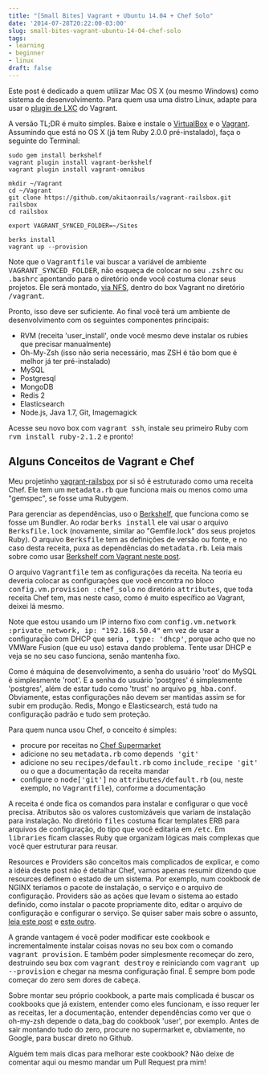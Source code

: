 ```yaml
---
title: "[Small Bites] Vagrant + Ubuntu 14.04 + Chef Solo"
date: '2014-07-28T20:22:00-03:00'
slug: small-bites-vagrant-ubuntu-14-04-chef-solo
tags:
- learning
- beginner
- linux
draft: false
---
```


Este post é dedicado a quem utilizar Mac OS X (ou mesmo Windows) como sistema de desenvolvimento. Para quem usa uma distro Linux, adapte para usar o [plugin de LXC](https://github.com/fgrehm/vagrant-lxc) do Vagrant.

A versão TL;DR é muito simples. Baixe e instale o [VirtualBox](https://www.virtualbox.org/wiki/Downloads) e o [Vagrant](http://www.vagrantup.com/downloads.html). Assumindo que está no OS X (já tem Ruby 2.0.0 pré-instalado), faça o seguinte do Terminal:

```
sudo gem install berkshelf
vagrant plugin install vagrant-berkshelf
vagrant plugin install vagrant-omnibus

mkdir ~/Vagrant
cd ~/Vagrant
git clone https://github.com/akitaonrails/vagrant-railsbox.git railsbox
cd railsbox

export VAGRANT_SYNCED_FOLDER=~/Sites

berks install
vagrant up --provision
```

Note que o <tt>Vagrantfile</tt> vai buscar a variável de ambiente <tt>VAGRANT_SYNCED_FOLDER</tt>, não esqueça de colocar no seu <tt>.zshrc</tt> ou <tt>.bashrc</tt> apontando para o diretório onde você costuma clonar seus projetos. Ele será montado, [via NFS](https://docs.vagrantup.com/v2/synced-folders/nfs.html), dentro do box Vagrant no diretório <tt>/vagrant</tt>.

Pronto, isso deve ser suficiente. Ao final você terá um ambiente de desenvolvimento com os seguintes componentes principais:

* RVM (receita 'user_install', onde você mesmo deve instalar os rubies que precisar manualmente)
* Oh-My-Zsh (isso não seria necessário, mas ZSH é tão bom que é melhor já ter pré-instalado)
* MySQL
* Postgresql
* MongoDB
* Redis 2
* Elasticsearch
* Node.js, Java 1.7, Git, Imagemagick

Acesse seu novo box com <tt>vagrant ssh</tt>, instale seu primeiro Ruby com <tt>rvm install ruby-2.1.2</tt> e pronto!

## Alguns Conceitos de Vagrant e Chef

Meu projetinho [vagrant-railsbox](https://github.com/akitaonrails/vagrant-railsbox) por si só é estruturado como uma receita Chef. Ele tem um <tt>metadata.rb</tt> que funciona mais ou menos como uma "gemspec", se fosse uma Rubygem.

Para gerenciar as dependências, uso o [Berkshelf](http://berkshelf.com/), que funciona como se fosse um Bundler. Ao rodar <tt>berks install</tt> ele vai usar o arquivo <tt>Berksfile.lock</tt> (novamente, similar ao "Gemfile.lock" dos seus projetos Ruby). O arquivo <tt>Berksfile</tt> tem as definições de versão ou fonte, e no caso desta receita, puxa as dependências do <tt>metadata.rb</tt>. Leia mais sobre como usar [Berkshelf com Vagrant neste post](http://misheska.com/blog/2013/06/16/getting-started-writing-chef-cookbooks-the-berkshelf-way/).

O arquivo <tt>Vagrantfile</tt> tem as configurações da receita. Na teoria eu deveria colocar as configurações que você encontra no bloco <tt>config.vm.provision :chef_solo</tt> no diretório <tt>attributes</tt>, que toda receita Chef tem, mas neste caso, como é muito específico ao Vagrant, deixei lá mesmo.

Note que estou usando um IP interno fixo com <tt>config.vm.network :private_network, ip: "192.168.50.4"</tt> em vez de usar a configuração com DHCP que seria <tt>, type: 'dhcp'</tt>, porque acho que no VMWare Fusion (que eu uso) estava dando problema. Tente usar DHCP e veja se no seu caso funciona, senão mantenha fixo.

Como é máquina de desenvolvimento, a senha do usuário 'root' do MySQL é simplesmente 'root'. E a senha do usuário 'postgres' é simplesmente 'postgres', além de estar tudo como 'trust' no arquivo <tt>pg_hba.conf</tt>. Obviamente, estas configurações não devem ser mantidas assim se for subir em produção. Redis, Mongo e Elasticsearch, está tudo na configuração padrão e tudo sem proteção.

Para quem nunca usou Chef, o conceito é simples:

* procure por receitas no [Chef Supermarket](http://supermarket.getchef.com/)
* adicione no seu <tt>metadata.rb</tt> como <tt>depends 'git'</tt>
* adicione no seu <tt>recipes/default.rb</tt> como <tt>include_recipe 'git'</tt> ou o que a documentação da receita mandar
* configure o <tt>node['git']</tt> no <tt>attributes/default.rb</tt> (ou, neste exemplo, no <tt>Vagrantfile</tt>), conforme a documentação

A receita é onde fica os comandos para instalar e configurar o que você precisa. Atributos são os valores customizáveis que variam de instalação para instalação. No diretório <tt>files</tt> costuma ficar templates ERB para arquivos de configuração, do tipo que você editaria em <tt>/etc</tt>. Em <tt>libraries</tt> ficam classes Ruby que organizam lógicas mais complexas que você quer estruturar para reusar.

Resources e Providers são conceitos mais complicados de explicar, e como a idéia deste post não é detalhar Chef, vamos apenas resumir dizendo que resources definem o estado de um sistema. Por exemplo, num cookbook de NGINX teríamos o pacote de instalação, o serviço e o arquivo de configuração. Providers são as ações que levam o sistema ao estado definido, como instalar o pacote propriamente dito, editar o arquivo de configuração e configurar o serviço. Se quiser saber mais sobre o assunto, [leia este post](http://neethack.com/2013/10/understand-chef-lwrp-heavy-version/) e [este outro](http://tech.yipit.com/2013/05/09/advanced-chef-writing-heavy-weight-resource-providers-hwrp/).

A grande vantagem é você poder modificar este cookbook e incrementalmente instalar coisas novas no seu box com o comando <tt>vagrant provision</tt>. E também poder simplesmente recomeçar do zero, destruindo seu box com <tt>vagrant destroy</tt> e reiniciando com <tt>vagrant up --provision</tt> e chegar na mesma configuração final. É sempre bom pode começar do zero sem dores de cabeça.

Sobre montar seu próprio cookbook, a parte mais complicada é buscar os cookbooks que já existem, entender como eles funcionam, e isso requer ler as receitas, ler a documentação, entender dependências como ver que o oh-my-zsh depende o data_bag do cookbook 'user', por exemplo. Antes de sair montando tudo do zero, procure no supermarket e, obviamente, no Google, para buscar direto no Github.

Alguém tem mais dicas para melhorar este cookbook? Não deixe de comentar aqui ou mesmo mandar um Pull Request pra mim!
